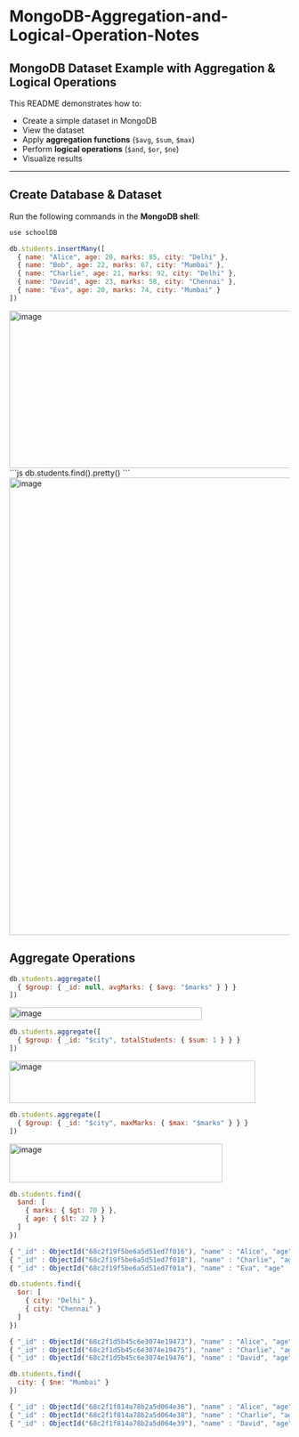# MongoDB-Aggregation-and-Logical-Operation-Notes

## MongoDB Dataset Example with Aggregation & Logical Operations

This README demonstrates how to:

- Create a simple dataset in MongoDB  
- View the dataset  
- Apply **aggregation functions** (`$avg`, `$sum`, `$max`)  
- Perform **logical operations** (`$and`, `$or`, `$ne`)  
- Visualize results  

---

## Create Database & Dataset

Run the following commands in the **MongoDB shell**:

```js
use schoolDB

db.students.insertMany([
  { name: "Alice", age: 20, marks: 85, city: "Delhi" },
  { name: "Bob", age: 22, marks: 67, city: "Mumbai" },
  { name: "Charlie", age: 21, marks: 92, city: "Delhi" },
  { name: "David", age: 23, marks: 58, city: "Chennai" },
  { name: "Eva", age: 20, marks: 74, city: "Mumbai" }
])

```
<img width="543" height="283" alt="image" src="https://github.com/user-attachments/assets/fc55005d-7e84-4eab-b492-36a95d73c047" />
```js
db.students.find().pretty()
```
<img width="584" height="822" alt="image" src="https://github.com/user-attachments/assets/9996c952-0c88-4fef-bc69-3219d5a11acb" />

## Aggregate Operations
```js
db.students.aggregate([
  { $group: { _id: null, avgMarks: { $avg: "$marks" } } }
])
```
<img width="346" height="23" alt="image" src="https://github.com/user-attachments/assets/8b5e73f9-87cb-4dbe-b861-c70c3c61cb30" />

```js
db.students.aggregate([
  { $group: { _id: "$city", totalStudents: { $sum: 1 } } }
])
```
<img width="442" height="76" alt="image" src="https://github.com/user-attachments/assets/6dad7688-4fcf-4c13-bab1-72ba4a2621da" />

```js
db.students.aggregate([
  { $group: { _id: "$city", maxMarks: { $max: "$marks" } } }
])
```
<img width="383" height="70" alt="image" src="https://github.com/user-attachments/assets/b9608f78-c235-47f2-8967-451c4c31d1b9" />

```js
db.students.find({
  $and: [
    { marks: { $gt: 70 } },
    { age: { $lt: 22 } }
  ]
})
```
```js
{ "_id" : ObjectId("68c2f19f5be6a5d51ed7f016"), "name" : "Alice", "age" : 20, "marks" : 85, "city" : "Delhi" }
{ "_id" : ObjectId("68c2f19f5be6a5d51ed7f018"), "name" : "Charlie", "age" : 21, "marks" : 92, "city" : "Delhi" }
{ "_id" : ObjectId("68c2f19f5be6a5d51ed7f01a"), "name" : "Eva", "age" : 20, "marks" : 74, "city" : "Mumbai" }
```

```js
db.students.find({
  $or: [
    { city: "Delhi" },
    { city: "Chennai" }
  ]
})
```
```js
{ "_id" : ObjectId("68c2f1d5b45c6e3074e19473"), "name" : "Alice", "age" : 20, "marks" : 85, "city" : "Delhi" }
{ "_id" : ObjectId("68c2f1d5b45c6e3074e19475"), "name" : "Charlie", "age" : 21, "marks" : 92, "city" : "Delhi" }
{ "_id" : ObjectId("68c2f1d5b45c6e3074e19476"), "name" : "David", "age" : 23, "marks" : 58, "city" : "Chennai" }
```

```js
db.students.find({
  city: { $ne: "Mumbai" }
})
```
```js
{ "_id" : ObjectId("68c2f1f814a78b2a5d064e36"), "name" : "Alice", "age" : 20, "marks" : 85, "city" : "Delhi" }
{ "_id" : ObjectId("68c2f1f814a78b2a5d064e38"), "name" : "Charlie", "age" : 21, "marks" : 92, "city" : "Delhi" }
{ "_id" : ObjectId("68c2f1f814a78b2a5d064e39"), "name" : "David", "age" : 23, "marks" : 58, "city" : "Chennai" }
```
